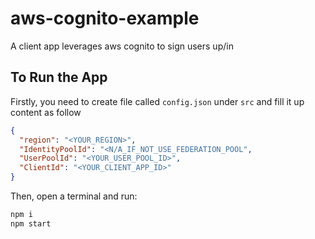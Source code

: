 # aws-cognito-example
A client app leverages aws cognito to sign users up/in

## To Run the App
Firstly, you need to create file called `config.json` under `src` and fill it up content as follow
```json
{
  "region": "<YOUR_REGION>",
  "IdentityPoolId": "<N/A_IF_NOT_USE_FEDERATION_POOL",
  "UserPoolId": "<YOUR_USER_POOL_ID>",
  "ClientId": "<YOUR_CLIENT_APP_ID>"
}
```
Then, open a terminal and run:
```js
npm i
npm start
```
